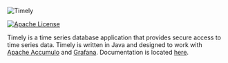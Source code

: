 ![Timely](timely-readme-logo.png)

[![Apache License][li]][ll]

Timely is a time series database application that provides secure access to time series data. Timely is written in Java and designed to work with [Apache Accumulo](https://accumulo.apache.org/) and [Grafana](https://www.grafana.com). Documentation is located [here](https://nationalsecurityagency.github.io/timely/).

[li]: https://img.shields.io/badge/license-ASL-blue.svg
[ll]: https://www.apache.org/licenses/LICENSE-2.0
